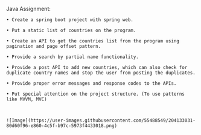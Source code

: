 Java Assignment:

    • Create a spring boot project with spring web.

    • Put a static list of countries on the program.

    • Create an API to get the countries list from the program using pagination and page offset pattern.

    • Provide a search by partial name functionality.

    • Provide a post API to add new countries, which can also check for duplicate country names and stop the user from posting the duplicates.

    • Provide proper error messages and response codes to the APIs.

    • Put special attention on the project structure. (To use patterns like MVVM, MVC)
    
    
    
    ![Image](https://user-images.githubusercontent.com/55488549/204133031-80d60f96-e860-4c5f-b97c-5973f4433018.png)
